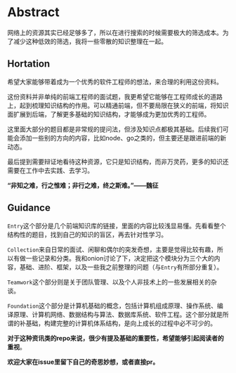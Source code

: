 # Abstract

网络上的资源其实已经足够多了，所以在进行搜索的时候需要极大的筛选成本。为了减少这种低效的筛选，我将一些零散的知识整理在一起。

## Hortation
希望大家能够带着成为一个优秀的软件工程师的想法，来合理的利用这份资料。  

这份资料并非单纯的前端工程师的面试题，我更希望它能够在工程师成长的道路上，起到梳理知识结构的作用。可以精通前端，但不要局限在狭义的前端，将知识面扩展到后端，了解更多基础的知识结构，才能够成为更加优秀的工程师。   

这里面大部分的题目都是非常规的提问法，但涉及知识点都极其基础。后续我们可能会添加一些别的方向的内容，比如node、go之类的，但主要还是跟进前端的新动态。  

最后提到需要辩证地看待这种资源，它只是知识结构，而非万灵药，更多的知识还需要在工作中去实践、去学习。

**“非知之难，行之惟难；非行之难，终之斯难。”——魏征**

## Guidance
`Entry`这个部分是几个前端知识库的链接，里面的内容比较浅显易懂。先看看整个结构性的题目，找到自己的知识的盲区，再去针对性学习。

`Collection`来自日常的面试、闲聊和偶尔的突发奇想，主要是觉得比较有趣，所以有做一些记录和分类。我和onion讨论了下，决定把这个模块分为三个大的内容，基础、进阶、框架，以及一些我之前整理的问题（与`Entry`有所部分重复）。

`Teamwork`这个部分则是关于团队管理、以及个人非技术上的一些发展相关的杂谈。

`Foundation`这个部分是计算机基础的概念，包括计算机组成原理、操作系统、编译原理、计算机网络、数据结构与算法、数据库系统、软件工程。这个部分就是所谓的补基础，构建完整的计算机体系结构，是向上成长的过程中必不可少的。  

**对于这种资讯类的repo来说，很少有提及基础的重要性，希望能够引起阅读者的重视**。    

**欢迎大家在issue里留下自己的奇思妙想，或者直接pr。**   